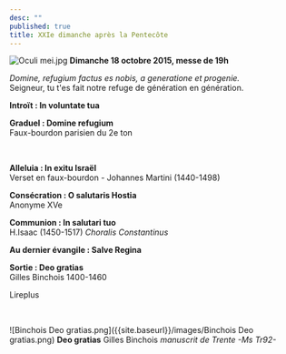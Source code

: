 ```yaml
---
desc: ""
published: true
title: XXIe dimanche après la Pentecôte
---
```




![Oculi mei.jpg]({{site.baseurl}}/images/Oculi%20mei.jpg)
**Dimanche 18 octobre 2015, messe de 19h**

*Domine, refugium factus es nobis, a generatione et progenie.*  
Seigneur, tu t'es fait notre refuge de génération en génération.

**Introït : In voluntate tua**

**Graduel : Domine refugium**  
Faux-bourdon parisien du 2e ton

&nbsp;

**Alleluia : In exitu Israël**  
Verset en faux-bourdon - Johannes Martini (1440-1498)

**Consécration : O salutaris Hostia**  
Anonyme XVe

**Communion : In salutari tuo**  
H.Isaac (1450-1517) *Choralis Constantinus*

**Au dernier évangile : Salve Regina**  

**Sortie : Deo gratias**  
Gilles Binchois 1400-1460

Lireplus

&nbsp;

![Binchois Deo gratias.png]({{site.baseurl}}/images/Binchois Deo gratias.png)
**Deo gratias** Gilles Binchois *manuscrit de Trente -Ms Tr92-*
